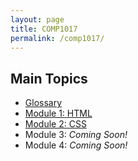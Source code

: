 ```yaml
---
layout: page
title: COMP1017
permalink: /comp1017/
---
```


## Main Topics
- [Glossary](./glossary)
- [Module 1: HTML](./html)
- [Module 2: CSS](./css)
- Module 3: *Coming Soon!*
- Module 4: *Coming Soon!*